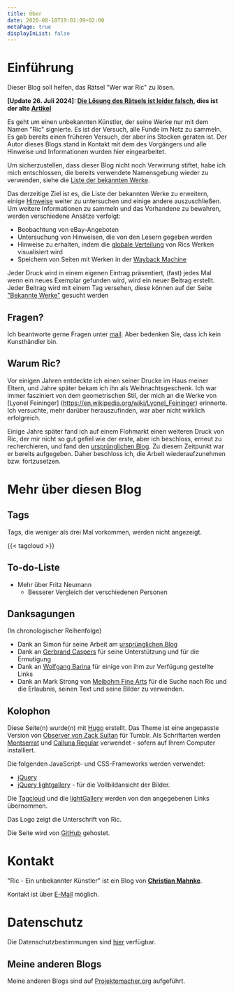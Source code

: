 ```yaml
---
title: Über
date: 2020-08-18T19:01:09+02:00
metaPage: true
displayInList: false
---
```

# Einführung

Dieser Blog soll helfen, das Rätsel "Wer war Ric" zu lösen.

**[Update 26. Juli 2024]: [Die Lösung des Rätsels ist leider falsch](/post/mystery-again), dies ist der alte [Artikel](/post/mystery-solved)**

Es geht um einen unbekannten Künstler, der seine Werke nur mit dem Namen "Ric" signierte. Es ist der Versuch, alle Funde im Netz zu sammeln. Es gab bereits einen früheren Versuch, der aber ins Stocken geraten ist. Der Autor dieses Blogs stand in Kontakt mit dem des Vorgängers und alle Hinweise und Informationen wurden hier eingearbeitet.

Um sicherzustellen, dass dieser Blog nicht noch Verwirrung stiftet, habe ich mich entschlossen, die bereits verwendete Namensgebung wieder zu verwenden, siehe die [Liste der bekannten Werke](/works).

Das derzeitige Ziel ist es, die Liste der bekannten Werke zu erweitern, einige [Hinweise](/hints) weiter zu untersuchen und einige andere auszuschließen. Um weitere Informationen zu sammeln und das Vorhandene zu bewahren, werden verschiedene Ansätze verfolgt:

* Beobachtung von eBay-Angeboten
* Untersuchung von Hinweisen, die von den Lesern gegeben werden
* Hinweise zu erhalten, indem die [globale Verteilung](/map) von Rics Werken visualisiert wird
* Speichern von Seiten mit Werken in der [Wayback Machine](https://archive.org/web/)

Jeder Druck wird in einem eigenen Eintrag präsentiert, (fast) jedes Mal wenn ein neues Exemplar gefunden wird, wird ein neuer Beitrag erstellt. Jeder Beitrag wird mit einem Tag versehen, diese können auf der Seite ["Bekannte Werke"](/works) gesucht werden

## Fragen?

Ich beantworte gerne Fragen unter [mail](mailto:ric-unknownartist@projektemacher.org). Aber bedenken Sie, dass ich kein  Kunsthändler bin.

## Warum Ric?

Vor einigen Jahren entdeckte ich einen seiner Drucke im Haus meiner Eltern, und Jahre später bekam ich ihn als Weihnachtsgeschenk. Ich war immer fasziniert von dem geometrischen Stil, der mich an die Werke von [Lyonel Feininger] (https://en.wikipedia.org/wiki/Lyonel_Feininger) erinnerte. Ich versuchte, mehr darüber herauszufinden, war aber nicht wirklich erfolgreich.

Einige Jahre später fand ich auf einem Flohmarkt einen weiteren Druck von Ric, der mir nicht so gut gefiel wie der erste, aber ich beschloss, erneut zu recherchieren, und fand den [ursprünglichen Blog](http://ric-unknownartist.blogspot.com/). Zu diesem Zeitpunkt war er bereits aufgegeben. Daher beschloss ich, die Arbeit wiederaufzunehmen bzw. fortzusetzen.

# Mehr über diesen Blog

## Tags

Tags, die weniger als drei Mal vorkommen, werden nicht angezeigt.

{{< tagcloud >}}

## To-do-Liste

* Mehr über Fritz Neumann
  * Besserer Vergleich der verschiedenen Personen  

## Danksagungen

(In chronologischer Reihenfolge)

* Dank an Simon für seine Arbeit am [ursprünglichen Blog](http://ric-unknownartist.blogspot.com)
* Dank an [Gerbrand Caspers](https://gerrie-thefriendlyghost.blogspot.com/) für seine Unterstützung und für die Ermutigung
* Dank an [Wolfgang Barina](http://www.wolfgang-barina.de/) für einige von ihm zur Verfügung gestellte Links
* Dank an Mark Strong von [Meibohm Fine Arts](http://meibohmfinearts.com/) für die Suche nach Ric und die Erlaubnis, seinen Text und seine Bilder zu verwenden.

## Kolophon

Diese Seite(n) wurde(n) mit [Hugo](https://gohugo.io/) erstellt. Das Theme ist eine angepasste Version von [Observer von Zack Sultan](http://zacksultan.com) für Tumblr. Als Schriftarten werden [Montserrat](github.com/JulietaUla/Montserrat) und [Calluna Regular](https://www.exljbris.com/calluna.html) verwendet - sofern auf Ihrem Computer installiert.

Die folgenden JavaScript- und CSS-Frameworks werden verwendet:
* [jQuery](https://jquery.com/)
* [jQuery lightgallery](https://sachinchoolur.github.io/lightGallery/) - für die Vollbildansicht der Bilder.

Die [Tagcloud](http://www.johann-oberdorfer.eu/blog/2020/02/23/20-02-23_tag_cloud_for_hugo/) und die [lightGallery](https://sachinchoolur.github.io/lightGallery/) werden von den angegebenen Links übernommen.

Das Logo zeigt die Unterschrift von Ric.

Die Seite wird von [GitHub](https://github.com/) gehostet.

# Kontakt

"Ric - Ein unbekannter Künstler" ist ein Blog von **[Christian Mahnke](https://christianmahnke.de/)**.

Kontakt ist über [E-Mail](mailto:ric-unknownartist@projektemacher.org) möglich.

# Datenschutz

Die Datenschutzbestimmungen sind [hier](/privacy) verfügbar.

## Meine anderen Blogs

Meine anderen Blogs sind auf [Projektemacher.org](https://projektemacher.org/blogs/) aufgeführt.
